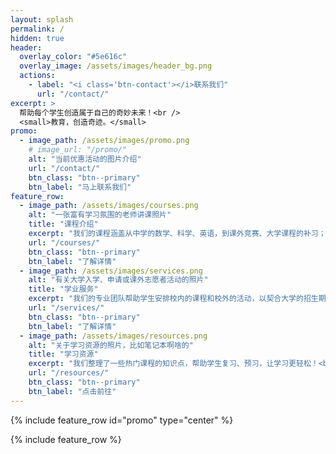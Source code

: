 ```yaml
---
layout: splash
permalink: /
hidden: true
header:
  overlay_color: "#5e616c"
  overlay_image: /assets/images/header_bg.png
  actions:
    - label: "<i class='btn-contact'></i>联系我们"
      url: "/contact/"
excerpt: >
  帮助每个学生创造属于自己的奇妙未来！<br />
  <small>教育，创造奇迹。</small>
promo:
  - image_path: /assets/images/promo.png
    # image_url: "/promo/"
    alt: "当前优惠活动的图片介绍"
    url: "/contact/"
    btn_class: "btn--primary"
    btn_label: "马上联系我们"
feature_row:
  - image_path: /assets/images/courses.png
    alt: "一张富有学习氛围的老师讲课照片"
    title: "课程介绍"
    excerpt: "我们的课程涵盖从中学的数学、科学、英语，到课外竞赛、大学课程的补习；为每个学生单独设计课程方案和授课模式。"
    url: "/courses/"
    btn_class: "btn--primary"
    btn_label: "了解详情"
  - image_path: /assets/images/services.png
    alt: "有关大学入学、申请或课外志愿者活动的照片"
    title: "学业服务"
    excerpt: "我们的专业团队帮助学生安排校内的课程和校外的活动，以契合大学的招生期望；同时，我们指导学生完善个人简历、申请陈述等。"
    url: "/services/"
    btn_class: "btn--primary"
    btn_label: "了解详情"
  - image_path: /assets/images/resources.png
    alt: "关于学习资源的照片，比如笔记本啊啥的"
    title: "学习资源"
    excerpt: "我们整理了一些热门课程的知识点，帮助学生复习、预习，让学习更轻松！<br /> "
    url: "/resources/"
    btn_class: "btn--primary"
    btn_label: "点击前往"
---
```


{% include feature_row id="promo" type="center" %}

{% include feature_row %}
